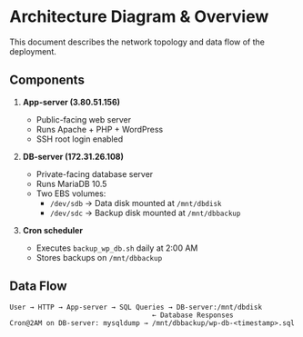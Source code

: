 # Architecture Diagram & Overview

This document describes the network topology and data flow of the deployment.

## Components

1. **App-server (3.80.51.156)**
   - Public-facing web server
   - Runs Apache + PHP + WordPress
   - SSH root login enabled

2. **DB-server (172.31.26.108)**
   - Private-facing database server
   - Runs MariaDB 10.5
   - Two EBS volumes:
     - `/dev/sdb` → Data disk mounted at `/mnt/dbdisk`
     - `/dev/sdc` → Backup disk mounted at `/mnt/dbbackup`

3. **Cron scheduler**
   - Executes `backup_wp_db.sh` daily at 2:00 AM
   - Stores backups on `/mnt/dbbackup`

## Data Flow

```plaintext
User → HTTP → App-server → SQL Queries → DB-server:/mnt/dbdisk
                                   ← Database Responses
Cron@2AM on DB-server: mysqldump → /mnt/dbbackup/wp-db-<timestamp>.sql